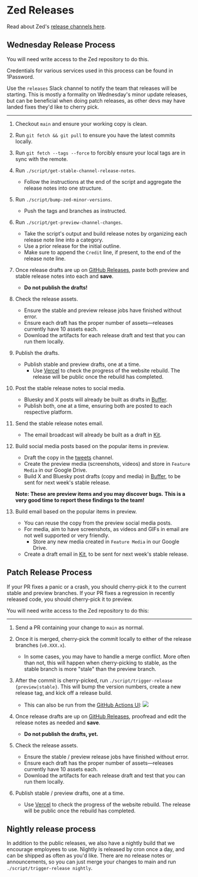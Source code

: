 # Zed Releases

Read about Zed's [release channels here](https://zed.dev/faq#what-are-the-release-channels).

## Wednesday Release Process

You will need write access to the Zed repository to do this.

Credentials for various services used in this process can be found in 1Password.

Use the `releases` Slack channel to notify the team that releases will be starting.
This is mostly a formality on Wednesday's minor update releases, but can be beneficial when doing patch releases, as other devs may have landed fixes they'd like to cherry pick.

---

1. Checkout `main` and ensure your working copy is clean.

1. Run `git fetch && git pull` to ensure you have the latest commits locally.

1. Run `git fetch --tags --force` to forcibly ensure your local tags are in sync with the remote.

1. Run `./script/get-stable-channel-release-notes`.

   - Follow the instructions at the end of the script and aggregate the release notes into one structure.

1. Run `./script/bump-zed-minor-versions`.

   - Push the tags and branches as instructed.

1. Run `./script/get-preview-channel-changes`.

   - Take the script's output and build release notes by organizing each release note line into a category.
   - Use a prior release for the initial outline.
   - Make sure to append the `Credit` line, if present, to the end of the release note line.

1. Once release drafts are up on [GitHub Releases](https://github.com/zed-industries/zed/releases), paste both preview and stable release notes into each and **save**.

   - **Do not publish the drafts!**

1. Check the release assets.

   - Ensure the stable and preview release jobs have finished without error.
   - Ensure each draft has the proper number of assets—releases currently have 10 assets each.
   - Download the artifacts for each release draft and test that you can run them locally.

1. Publish the drafts.

   - Publish stable and preview drafts, one at a time.
     - Use [Vercel](https://vercel.com/zed-industries/zed-dev) to check the progress of the website rebuild.
       The release will be public once the rebuild has completed.

1. Post the stable release notes to social media.

   - Bluesky and X posts will already be built as drafts in [Buffer](https://buffer.com).
   - Publish both, one at a time, ensuring both are posted to each respective platform.

1. Send the stable release notes email.

   - The email broadcast will already be built as a draft in [Kit](https://kit.com).

1. Build social media posts based on the popular items in preview.

   - Draft the copy in the [tweets](https://zed.dev/channel/tweets-23331) channel.
   - Create the preview media (screenshots, videos) and store in `Feature Media` in our Google Drive.
   - Build X and Bluesky post drafts (copy and media) in [Buffer](https://buffer.com), to be sent for next week's stable release.

   **Note: These are preview items and you may discover bugs.**
   **This is a very good time to report these findings to the team!**

1. Build email based on the popular items in preview.

   - You can reuse the copy from the preview social media posts.
   - For media, aim to have screenshots, as videos and GIFs in email are not well supported or very friendly.
     - Store any new media created in `Feature Media` in our Google Drive.
   - Create a draft email in [Kit](https://kit.com), to be sent for next week's stable release.

## Patch Release Process

If your PR fixes a panic or a crash, you should cherry-pick it to the current stable and preview branches.
If your PR fixes a regression in recently released code, you should cherry-pick it to preview.

You will need write access to the Zed repository to do this:

---

1. Send a PR containing your change to `main` as normal.

1. Once it is merged, cherry-pick the commit locally to either of the release branches (`v0.XXX.x`).

   - In some cases, you may have to handle a merge conflict.
     More often than not, this will happen when cherry-picking to stable, as the stable branch is more "stale" than the preview branch.

1. After the commit is cherry-picked, run `./script/trigger-release {preview|stable}`.
   This will bump the version numbers, create a new release tag, and kick off a release build.

   - This can also be run from the [GitHub Actions UI](https://github.com/zed-industries/zed/actions/workflows/bump_patch_version.yml):
     ![](https://github.com/zed-industries/zed/assets/1486634/9e31ae95-09e1-4c7f-9591-944f4f5b63ea)

1. Once release drafts are up on [GitHub Releases](https://github.com/zed-industries/zed/releases), proofread and edit the release notes as needed and **save**.

   - **Do not publish the drafts, yet.**

1. Check the release assets.

   - Ensure the stable / preview release jobs have finished without error.
   - Ensure each draft has the proper number of assets—releases currently have 10 assets each.
   - Download the artifacts for each release draft and test that you can run them locally.

1. Publish stable / preview drafts, one at a time.
   - Use [Vercel](https://vercel.com/zed-industries/zed-dev) to check the progress of the website rebuild.
     The release will be public once the rebuild has completed.

## Nightly release process

In addition to the public releases, we also have a nightly build that we encourage employees to use.
Nightly is released by cron once a day, and can be shipped as often as you'd like.
There are no release notes or announcements, so you can just merge your changes to main and run `./script/trigger-release nightly`.
